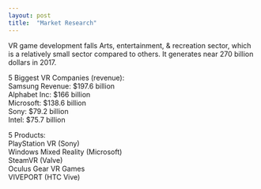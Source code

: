```yaml
---
layout: post
title:  "Market Research"
---
```

VR game development falls Arts, entertainment, & recreation sector, which is a relatively small sector compared to others. It generates near 270 billion dollars in 2017.<br>

5 Biggest VR Companies (revenue):<br>
Samsung Revenue: $197.6 billion<br>
Alphabet Inc: $166 billion<br>
Microsoft: $138.6 billion<br>
Sony: $79.2 billion<br>
Intel: $75.7 billion<br>

5 Products:<br>
PlayStation VR (Sony)<br>
Windows Mixed Reality (Microsoft)<br>
SteamVR (Valve)<br>
Oculus Gear VR Games<br>
VIVEPORT (HTC Vive)<br>